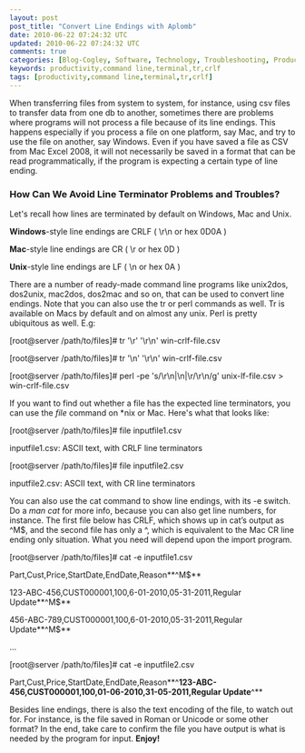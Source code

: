 ```yaml
---           
layout: post
post_title: "Convert Line Endings with Aplomb"
date: 2010-06-22 07:24:32 UTC
updated: 2010-06-22 07:24:32 UTC
comments: true
categories: [Blog-Cogley, Software, Technology, Troubleshooting, Productivity, SysAdmin, Tips]
keywords: productivity,command line,terminal,tr,crlf
tags: [productivity,command line,terminal,tr,crlf]
---
```

 


When transferring files from system to system, for instance, using csv files to transfer data from one db to another, sometimes there are problems where programs will not process a file because of its line endings. This happens especially if you process a file on one platform, say Mac, and try to use the file on another, say Windows.  Even if you have saved a file as CSV from Mac Excel 2008, it will not necessarily be saved in a format that can be read programmatically, if the program is expecting a certain type of line ending. 




### How Can We Avoid Line Terminator Problems and Troubles?






Let's recall how lines are terminated by default on Windows, Mac and Unix. 









**Windows**-style line endings are CRLF ( \r\n or hex 0D0A )




**Mac**-style line endings are CR ( \r or hex 0D )




**Unix**-style line endings are LF ( \n or hex 0A )









There are a number of ready-made command line programs like unix2dos, dos2unix, mac2dos, dos2mac and so on, that can be used to convert line endings. Note that you can also use the tr or perl commands as well. Tr is available on Macs by default and on almost any unix. Perl is pretty ubiquitous as well. E.g:




> 




[root@server /path/to/files]# tr '\r' '\r\n' win-crlf-file.csv




[root@server /path/to/files]# tr '\n' '\r\n' win-crlf-file.csv




[root@server /path/to/files]# perl -pe 's/\r\n|\n|\r/\r\n/g' unix-lf-file.csv > win-crlf-file.csv









If you want to find out whether a file has the expected line terminators, you can use the _file_ command on *nix or Mac. Here's what that looks like: 




> 




[root@server /path/to/files]# file inputfile1.csv 




inputfile1.csv: ASCII text, with CRLF line terminators




[root@server /path/to/files]# file inputfile2.csv 




inputfile2.csv: ASCII text, with CR line terminators









You can also use the cat command to show line endings, with its -e switch. Do a _man cat_ for more info, because you can also get line numbers, for instance. The first file below has CRLF, which shows up in cat’s output as ^M$, and the second file has only a ^, which is equivalent to the Mac CR line ending only situation. What you need will depend upon the import program. 




> 




[root@server /path/to/files]# cat -e inputfile1.csv




Part,Cust,Price,StartDate,EndDate,Reason**^M$**




123-ABC-456,CUST000001,100,6-01-2010,05-31-2011,Regular Update**^M$**




456-ABC-789,CUST000001,100,6-01-2010,05-31-2011,Regular Update**^M$**




…




[root@server /path/to/files]# cat -e inputfile2.csv




Part,Cust,Price,StartDate,EndDate,Reason**^**123-ABC-456,CUST000001,100,01-06-2010,31-05-2011,Regular Update**^**









Besides line endings, there is also the text encoding of the file, to watch out for. For instance, is the file saved in Roman or Unicode or some other format? In the end, take care to confirm the file you have output is what is needed by the program for input. **Enjoy!**


